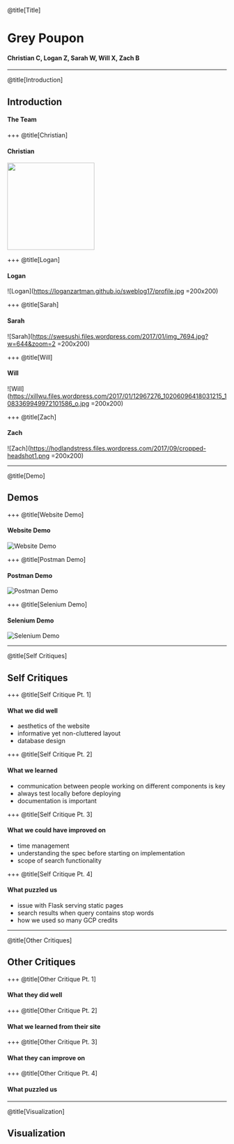 @title[Title]
# Grey Poupon
#### Christian C, Logan Z, Sarah W, Will X, Zach B

---
@title[Introduction]
## Introduction
#### The Team

+++
@title[Christian]
#### Christian
<img src="https://cjcarrollsite.files.wordpress.com/2017/09/7-copy2.jpg" width="200" height="200" />

+++
@title[Logan]
#### Logan 
![Logan](https://loganzartman.github.io/sweblog17/profile.jpg =200x200)

+++
@title[Sarah]
#### Sarah
![Sarah](https://swesushi.files.wordpress.com/2017/01/img_7694.jpg?w=644&zoom=2 =200x200)

+++
@title[Will]
#### Will
![Will](https://xillwu.files.wordpress.com/2017/01/12967276_10206096418031215_1083369949972101586_o.jpg =200x200)

+++
@title[Zach]
#### Zach
![Zach](https://hodlandstress.files.wordpress.com/2017/09/cropped-headshot1.png =200x200)

---
@title[Demo]
## Demos

+++
@title[Website Demo]
#### Website Demo
![Website Demo](https://youtube.com/embed/eyZW7hbXPdI)

+++
@title[Postman Demo]
#### Postman Demo
![Postman Demo](https://youtube.com/embed/bC6hke2j6XE)

+++
@title[Selenium Demo]
#### Selenium Demo
![Selenium Demo]()

---
@title[Self Critiques]
## Self Critiques

+++
@title[Self Critique Pt. 1]
#### What we did well
* aesthetics of the website
* informative yet non-cluttered layout
* database design

+++
@title[Self Critique Pt. 2]
#### What we learned
* communication between people working on different components is key
* always test locally before deploying
* documentation is important

+++
@title[Self Critique Pt. 3]
#### What we could have improved on
* time management
* understanding the spec before starting on implementation
* scope of search functionality

+++
@title[Self Critique Pt. 4]
#### What puzzled us
* issue with Flask serving static pages
* search results when query contains stop words
* how we used so many GCP credits

---
@title[Other Critiques]
## Other Critiques

+++
@title[Other Critique Pt. 1]
#### What they did well

+++
@title[Other Critique Pt. 2]
#### What we learned from their site

+++
@title[Other Critique Pt. 3]
#### What they can improve on

+++
@title[Other Critique Pt. 4]
#### What puzzled us

---
@title[Visualization]
## Visualization


